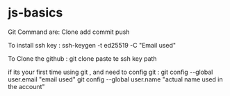 # js-basics

Git Command are:
Clone
add
commit
push

To install ssh key :
ssh-keygen -t ed25519 -C "Email used"

To Clone the github :
git clone paste te ssh key path

if its your first time using git , and need to config git :
git config --global user.email "email used"
git config --global user.name "actual name used in the account"
